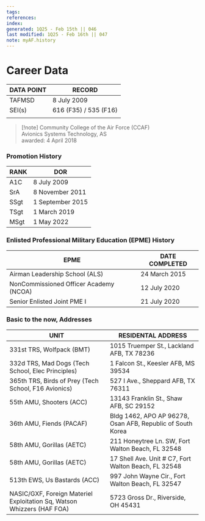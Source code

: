 ```yaml
---
tags: 
references:
index:
generated: 1Q25 - Feb 15th || 046
last modified: 1Q25 - Feb 16th || 047
note: myAF.history
---
```


# Career Data

| DATA POINT | RECORD                |
| ---------- | --------------------- |
| TAFMSD     | 8 July 2009           |
| SEI(s)     | 616 (F35) / 535 (F16) |
|            |                       |

> [!note] Community College of the Air Force (CCAF)  
> Avionics Systems Technology, AS  
> awarded: 4 April 2018

### Promotion History

| RANK | DOR              |
| ---- | ---------------- |
| A1C  | 8 July 2009      |
| SrA  | 8 November 2011  |
| SSgt | 1 September 2015 |
| TSgt | 1 March 2019     |
| MSgt | 1 May 2022       |

### Enlisted Professional Military Education (EPME) History

| EPME                                   | DATE COMPLETED |
| -------------------------------------- | -------------- |
| Airman Leadership School (ALS)         | 24 March 2015  |
| NonCommissioned Officer Academy (NCOA) | 12 July 2020   |
| Senior Enlisted Joint PME I            | 21 July 2020   |

### Basic to the now, Addresses

| UNIT                                                                   | RESIDENTAL ADDRESS                                         |
| ---------------------------------------------------------------------- | ---------------------------------------------------------- |
| 331st TRS, Wolfpack (BMT)                                              | 1015 Truemper St., Lackland AFB, TX 78236                  |
| 332d TRS, Mad Dogs (Tech School, Elec Principles)                      | 1 Falcon St., Keesler AFB, MS 39534                        |
| 365th TRS, Birds of Prey (Tech School, F16 Avionics)                   | 527 I Ave., Sheppard AFB, TX 76311                         |
| 55th AMU, Shooters (ACC)                                               | 13143 Franklin St., Shaw AFB, SC 29152                     |
| 36th AMU, Fiends (PACAF)                                               | Bldg 1462, APO AP 96278, Osan AFB, Republic of South Korea |
| 58th AMU, Gorillas (AETC)                                              | 211 Honeytree Ln. SW, Fort Walton Beach, FL 32548          |
| 58th AMU, Gorillas (AETC)                                              | 17 Shell Ave. Unit # C7, Fort Walton Beach, FL 32548       |
| 513th EWS, Us Bastards (ACC)                                           | 997 John Wayne Cir., Fort Walton Beach, FL 32547           |
| NASIC/GXF, Foreign Materiel Exploitation Sq, Watson Whizzers (HAF FOA) | 5723 Gross Dr., Riverside, OH 45431                        |
